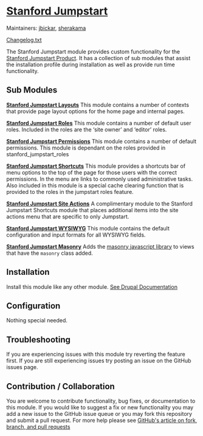 # [Stanford Jumpstart](https://github.com/SU-SWS/stanford_jumpstart)

Maintainers: [jbickar](https://github.com/jbickar), [sherakama](https://github.com/sherakama)

[Changelog.txt](CHANGELOG.txt)

The Stanford Jumpstart module provides custom functionality for the [Stanford Jumpstart Product](https://github.com/SU-SWS/stanford_sites_jumpstart). It has a collection of sub modules that assist the installation profile during installation as well as provide run time functionality.


Sub Modules
---

**[Stanford Jumpstart Layouts](modules/stanford_jumpstart_layouts)**
This module contains a number of contexts that provide page layout options for the home page and internal pages.

**[Stanford Jumpstart Roles](modules/stanford_jumpstart_roles)**
This module contains a number of default user roles. Included in the roles are the ‘site owner’ and ‘editor’ roles.

**[Stanford Jumpstart Permissions](modules/stanford_jumpstart_permissions)**
This module contains a number of default permissions. This module is dependant on the roles provided in stanford_jumpstart_roles

**[Stanford Jumpstart Shortcuts](modules/stanford_jumpstart_shortcuts)**
This module provides a shortcuts bar of menu options to the top of the page for those users with the correct permissions. In the menu are links to commonly used administrative tasks. Also included in this module is a special cache clearing function that is provided to the roles in the jumpstart roles feature.

**[Stanford Jumpstart Site Actions](modules/stanford_jumpstart_site_actions)**
A complimentary module to the Stanford Jumpstart Shortcuts module that places additional items into the site actions menu that are specific to only Jumpstart.

**[Stanford Jumpstart WYSIWYG](modules/stanford_jumpstart_wysiwyg)**
This module contains the default configuration and input formats for all WYSIWYG fields.

**[Stanford Jumpstart Masonry](modules/stanford_jumpstart_masonry)**
Adds the [masonry javascript library](https://masonry.desandro.com/) to views that have the `masonry` class added.


Installation
---

Install this module like any other module. [See Drupal Documentation](https://drupal.org/documentation/install/modules-themes/modules-7)

Configuration
---

Nothing special needed.

Troubleshooting
---

If you are experiencing issues with this module try reverting the feature first. If you are still experiencing issues try posting an issue on the GitHub issues page.

Contribution / Collaboration
---

You are welcome to contribute functionality, bug fixes, or documentation to this module. If you would like to suggest a fix or new functionality you may add a new issue to the GitHub issue queue or you may fork this repository and submit a pull request. For more help please see [GitHub's article on fork, branch, and pull requests](https://help.github.com/articles/using-pull-requests)
